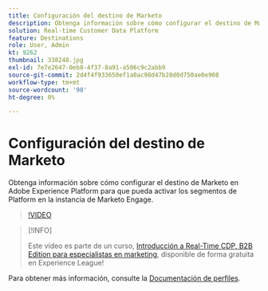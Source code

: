 ```yaml
---
title: Configuración del destino de Marketo
description: Obtenga información sobre cómo configurar el destino de Marketo en Adobe Experience Platform para que pueda activar los segmentos de Platform en la instancia de Marketo Engage.
solution: Real-time Customer Data Platform
feature: Destinations
role: User, Admin
kt: 9262
thumbnail: 338248.jpg
exl-id: 7e7e2647-0eb8-4f37-8a91-a506c9c2abb9
source-git-commit: 2d4f4f933650ef1a0ac98d47b28d0d750ae0e908
workflow-type: tm+mt
source-wordcount: '98'
ht-degree: 0%

---
```


# Configuración del destino de Marketo

Obtenga información sobre cómo configurar el destino de Marketo en Adobe Experience Platform para que pueda activar los segmentos de Platform en la instancia de Marketo Engage.

>[!VIDEO](https://video.tv.adobe.com/v/338248?quality=12&learn=on)

>[!INFO]
>
> Este vídeo es parte de un curso, [Introducción a Real-Time CDP, B2B Edition para especialistas en marketing](https://experienceleague.adobe.com/?recommended=ExperiencePlatform-U-1-2021.rtcdp.b2b), disponible de forma gratuita en Experience League!

Para obtener más información, consulte la [Documentación de perfiles](https://experienceleague.adobe.com/docs/experience-platform/rtcdp/profile/profile-browse.html).
